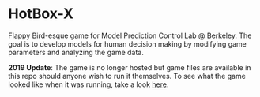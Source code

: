 # HotBox-X
Flappy Bird-esque game for Model Prediction Control Lab @ Berkeley. The goal is to develop models for human decision making by modifying game parameters and analyzing the game data.

**2019 Update**: The game is no longer hosted but game files are available in this repo should anyone wish to run it themselves. To see what the game looked like when it was running, take a look [here](https://github.com/peterxu30/HotBox-X-Server).


